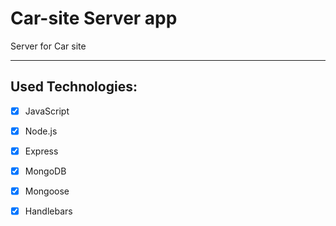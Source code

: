 # Car-site Server app

Server for Car site

---

## Used Technologies:

-   [x] JavaScript 

-   [x] Node.js

-   [x] Express

-   [x] MongoDB

-   [x] Mongoose

-   [x] Handlebars
